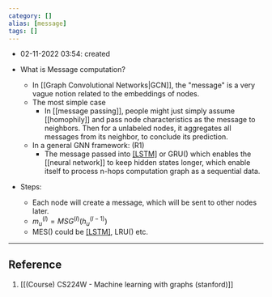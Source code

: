 ```yaml
---
category: []
alias: [message]
tags: []
---
```


- 02-11-2022 03:54: created

- What is Message computation?
	- In [[Graph Convolutional Networks|GCN]], the "message"  is a very vague notion related to the embeddings of nodes. 
	- The most simple case
		- In [[message passing]], people might just simply assume [[homophily]] and pass node characteristics as the message to neighbors. Then for a unlabeled nodes, it aggregates all messages from its neighbor, to conclude its prediction.
	- In a general GNN framework: (R1)
		- The message passed into [[LSTM]]() or GRU() which enables the [[neural network]] to keep hidden states longer, which enable itself to process n-hops computation graph as a sequential data.
- Steps:
	- Each node will create a message, which will be sent to other nodes later.
	- $m_u^{(l)}=MSG^{(l)}(h_u^{(l-1)})$
	- MES() could be [[LSTM]](), LRU() etc. 



---
## Reference

1. [[(Course) CS224W - Machine learning with graphs (stanford)]]
